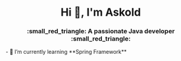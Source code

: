 <h1 align="center">Hi 👋, I'm Askold</h1>
<h3 align="center">:small_red_triangle: A passionate Java developer :small_red_triangle:</h3>
- 🌱 I’m currently learning **Spring Framework**

